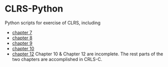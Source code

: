 CLRS-Python
==================

Python scripts for exercise of CLRS, including
- [chapter 7](http://github.com/momo9/CLRS-Python/tree/master/chap07)
- [chapter 8](http://github.com/momo9/CLRS-Python/tree/master/chap08)
- [chapter 9](http://github.com/momo9/CLRS-Python/tree/master/chap09)
- [chapter 10](http://github.com/momo9/CLRS-Python/tree/master/chap10)
- [chapter 12](http://github.com/momo9/CLRS-Python/tree/master/chap12)
Chapter 10 & Chapter 12 are incomplete. The rest parts of the two chapters are accomplished in CRLS-C.
